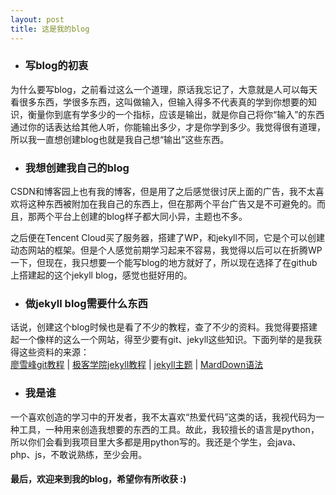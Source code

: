 ```yaml
---
layout: post
title: 这是我的blog
---
```


* ### 写blog的初衷

为什么要写blog，之前看过这么一个道理，原话我忘记了，大意就是人可以每天看很多东西，学很多东西，这叫做输入，但输入得多不代表真的学到你想要的知识，衡量你到底有学多少的一个指标，应该是输出，就是你自己将你“输入”的东西通过你的话表达给其他人听，你能输出多少，才是你学到多少。我觉得很有道理，所以我一直想创建blog也就是我自己想“输出”这些东西。

* ### 我想创建我自己的blog

CSDN和博客园上也有我的博客，但是用了之后感觉很讨厌上面的广告，我不太喜欢将这种东西被附加在我自己的东西上，但在那两个平台广告又是不可避免的。而且，那两个平台上创建的blog样子都大同小异，主题也不多。

之后便在Tencent Cloud买了服务器，搭建了WP，和jekyll不同，它是个可以创建动态网站的框架。但是个人感觉前期学习起来不容易，我觉得以后可以在折腾WP一下，但现在，我只想要一个能写blog的地方就好了，所以现在选择了在github上搭建起的这个jekyll blog，感觉也挺好用的。

* ### 做jekyll blog需要什么东西

话说，创建这个blog时候也是看了不少的教程，查了不少的资料。我觉得要搭建起一个像样的这么一个网站，得至少要有git、jekyll这些知识。下面列举的是我获得这些资料的来源：  
[廖雪峰git教程](https://www.liaoxuefeng.com/wiki/0013739516305929606dd18361248578c67b8067c8c017b000) |
[极客学院jekyll教程](http://wiki.jikexueyuan.com/project/jekyll/usage.html) |
[jekyll主题](http://jekyllthemes.org/) | [MardDown语法](http://wowubuntu.com/markdown/index.html)

* ### 我是谁

一个喜欢创造的学习中的开发者，我不太喜欢“热爱代码”这类的话，我视代码为一种工具，一种用来创造我想要的东西的工具。故此，我较擅长的语言是python，所以你们会看到我项目里大多都是用python写的。我还是个学生，会java、php、js，不敢说熟练，至少会用。
  
 #### 最后，欢迎来到我的blog，希望你有所收获 :)
